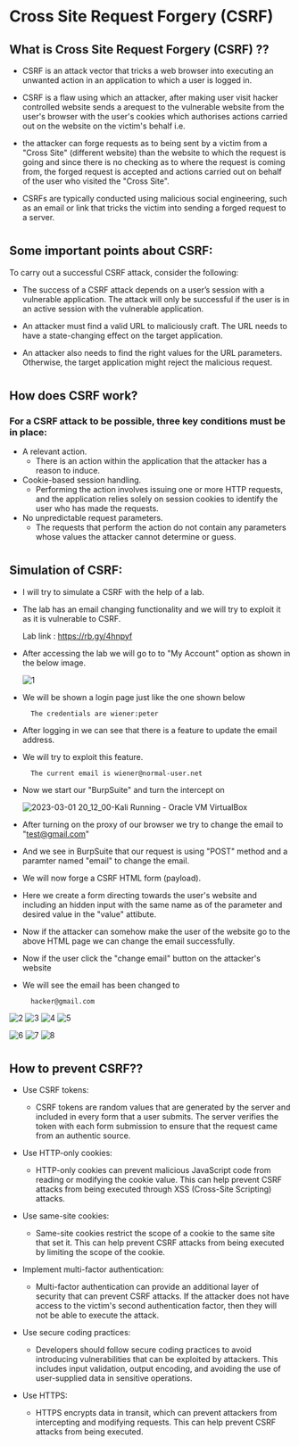 Cross Site Request Forgery (CSRF)
================================

## What is Cross Site Request Forgery (CSRF) ??

- CSRF is an attack vector that tricks a web browser into executing an unwanted action in an application to which a user is logged in.

- CSRF is a flaw using which an attacker, after making user visit hacker controlled website sends a arequest to the vulnerable website from the user's browser with the user's cookies which authorises actions carried out on the website on the victim's behalf i.e. 

- the attacker can forge requests as to being sent by a victim from a "Cross Site" (different website) than the website to which the request is going and since there is no checking as to where the request is coming from, the forged request is accepted and actions carried out on behalf of the user who visited the "Cross Site".

- CSRFs are typically conducted using malicious social engineering, such as an email or link that tricks the victim into sending a forged request to a server.
#
## Some important points about CSRF:

 To carry out a successful CSRF attack, consider the following:
 - The success of a CSRF attack depends on a user’s session with a vulnerable application. The attack will only be successful if the user is in an active session with the vulnerable application.

  - An attacker must find a valid URL to maliciously craft. The URL needs to have a state-changing effect on the target application.
  - An attacker also needs to find the right values for the URL parameters. Otherwise, the target application might reject the malicious request.

#
## How does CSRF work?

### For a CSRF attack to be possible, three key conditions must be in place:

- A relevant action. 
    - There is an action within the application that the attacker has a reason to induce. 
- Cookie-based session handling. 
    - Performing the action involves issuing one or more HTTP requests, and the application relies solely on session cookies to identify the user who has made the requests. 
- No unpredictable request parameters. 
    - The requests that perform the action do not contain any parameters whose values the attacker cannot determine or guess. 

#
## Simulation of CSRF:

- I will try to simulate a CSRF with the help of a lab. 
- The lab has an email changing functionality and we will try to exploit it as it is vulnerable to CSRF.

    Lab link : https://rb.gy/4hnpyf

- After accessing the lab we will go to to "My Account" option as shown in the below image.

  ![1](https://user-images.githubusercontent.com/125211284/222327887-5382c713-3e66-4e8c-8a88-339d8ac61b0b.png)

- We will be shown a login page just like the one shown below
        
        The credentials are wiener:peter


- After logging in we can see that there is a feature to update the email address.
- We will try to exploit this feature.

        The current email is wiener@normal-user.net


- Now we start our "BurpSuite" and turn the intercept on

    ![2023-03-01 20_12_00-Kali  Running  - Oracle VM VirtualBox](https://user-images.githubusercontent.com/125211284/222184331-6a306830-0a2b-4630-a92d-bd2e4160a530.png)

- After turning on the proxy of our browser we try to change the email to "test@gmail.com"

- And we see in BurpSuite that our request is using "POST" method and a paramter named "email" to change the email.
- We will now forge a CSRF HTML form (payload).

- Here we create a form directing towards the user's website and including an hidden input with the same name as of the parameter and desired value in the "value" attibute.

- Now if the attacker can somehow make the user of the website go to the above HTML page we can change the email  successfully.

- Now if the user click the "change email" button on the attacker's website

- We will see the email has been changed to 

        hacker@gmail.com


![2](https://user-images.githubusercontent.com/125211284/222327896-f49c9645-5f7e-405e-b355-744eb7d33aa0.png)
![3 ](https://user-images.githubusercontent.com/125211284/222327924-936822fe-0b6f-4196-8a0c-39bf7dc72cf3.png)
![4](https://user-images.githubusercontent.com/125211284/222327926-9cf19542-c303-4412-967f-f1f520185078.png)
![5](https://user-images.githubusercontent.com/125211284/222327932-14f9e8dc-b335-4bf0-bb13-6ab9108f6cf9.png)

![6](https://user-images.githubusercontent.com/125211284/222327936-614898dc-b66e-4c76-a492-f478e11038f0.png)
![7](https://user-images.githubusercontent.com/125211284/222327940-057c7c13-fe83-4718-8653-bd511a45b29f.png)
![8](https://user-images.githubusercontent.com/125211284/222327942-f47fd8db-f052-450c-a4af-bfe03a9fa226.png)

#
## How to prevent CSRF??

- Use CSRF tokens: 
    - CSRF tokens are random values that are generated by the server and included in every form that a user submits. The server verifies the token with each form submission to ensure that the request came from an authentic source.

- Use HTTP-only cookies: 
    -  HTTP-only cookies can prevent malicious JavaScript code from reading or modifying the cookie value. This can help prevent CSRF attacks from being executed through XSS (Cross-Site Scripting) attacks.

- Use same-site cookies: 
    - Same-site cookies restrict the scope of a cookie to the same site that set it. This can help prevent CSRF attacks from being executed by limiting the scope of the cookie.

- Implement multi-factor authentication: 
    - Multi-factor authentication can provide an additional layer of security that can prevent CSRF attacks. If the attacker does not have access to the victim's second authentication factor, then they will not be able to execute the attack.

- Use secure coding practices: 
    - Developers should follow secure coding practices to avoid introducing vulnerabilities that can be exploited by attackers. This includes input validation, output encoding, and avoiding the use of user-supplied data in sensitive operations.

- Use HTTPS: 
    - HTTPS encrypts data in transit, which can prevent attackers from intercepting and modifying requests. This can help prevent CSRF attacks from being executed.

